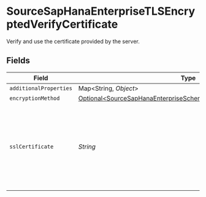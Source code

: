 # SourceSapHanaEnterpriseTLSEncryptedVerifyCertificate

Verify and use the certificate provided by the server.


## Fields

| Field                                                                                                                                                  | Type                                                                                                                                                   | Required                                                                                                                                               | Description                                                                                                                                            |
| ------------------------------------------------------------------------------------------------------------------------------------------------------ | ------------------------------------------------------------------------------------------------------------------------------------------------------ | ------------------------------------------------------------------------------------------------------------------------------------------------------ | ------------------------------------------------------------------------------------------------------------------------------------------------------ |
| `additionalProperties`                                                                                                                                 | Map\<String, *Object*>                                                                                                                                 | :heavy_minus_sign:                                                                                                                                     | N/A                                                                                                                                                    |
| `encryptionMethod`                                                                                                                                     | [Optional\<SourceSapHanaEnterpriseSchemasEncryptionEncryptionMethod>](../../models/shared/SourceSapHanaEnterpriseSchemasEncryptionEncryptionMethod.md) | :heavy_minus_sign:                                                                                                                                     | N/A                                                                                                                                                    |
| `sslCertificate`                                                                                                                                       | *String*                                                                                                                                               | :heavy_check_mark:                                                                                                                                     | Privacy Enhanced Mail (PEM) files are concatenated certificate containers frequently used in certificate installations.                                |